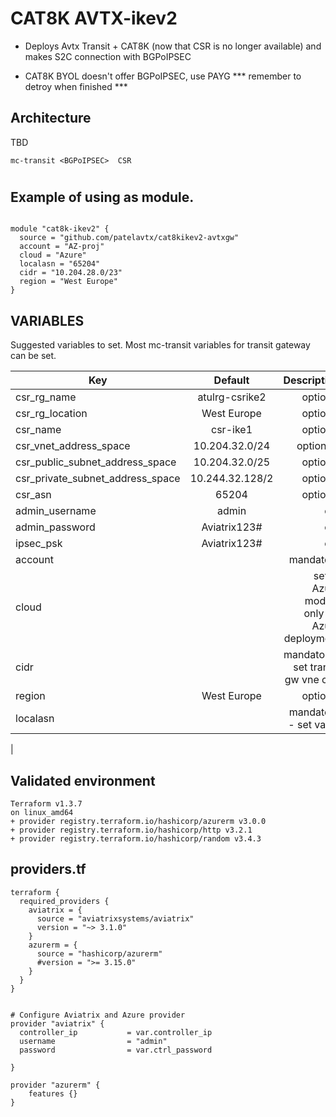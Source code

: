 # CAT8K AVTX-ikev2

- Deploys Avtx Transit + CAT8K (now that CSR is no longer available) and makes S2C connection with BGPoIPSEC

- CAT8K BYOL doesn't offer BGPoIPSEC, use PAYG  *** remember to detroy when finished ***


## Architecture
TBD
```
mc-transit <BGPoIPSEC>  CSR 
```


#
## Example of using as module.

```

module "cat8k-ikev2" {
  source = "github.com/patelavtx/cat8kikev2-avtxgw"
  account = "AZ-proj"
  cloud = "Azure"
  localasn = "65204"
  cidr = "10.204.28.0/23"
  region = "West Europe"
}

```


## VARIABLES



Suggested variables to set.  Most mc-transit variables for transit gateway can be set.

| Key            | Default       | Description               |
| ------------- |:-------------:| --------------------------:|
| csr_rg_name    | atulrg-csrike2 |  optional         |
| csr_rg_location| West Europe    |  optional          |
| csr_name       | csr-ike1      |  optional          |
| csr_vnet_address_space | 10.204.32.0/24 | optionsal |
| csr_public_subnet_address_space | 10.204.32.0/25 | optional |
| csr_private_subnet_address_space | 10.244.32.128/2 | optional |
| csr_asn      | 65204 | optional |
| admin_username | admin  | opt |
| admin_password | Aviatrix123#  | opt |
| ipsec_psk | Aviatrix123# | opt |
| account |    |  mandatory |
| cloud |     |  set to Azure module only for Azure deployment |
| cidr |      |  mandatory ;  set transit gw vne cidr |
| region | West Europe |  optional  |
| localasn |        |  mandatory - set value |
| 






## Validated environment
```
Terraform v1.3.7
on linux_amd64
+ provider registry.terraform.io/hashicorp/azurerm v3.0.0
+ provider registry.terraform.io/hashicorp/http v3.2.1
+ provider registry.terraform.io/hashicorp/random v3.4.3
```

## providers.tf
```
terraform {
  required_providers {
    aviatrix = {
      source = "aviatrixsystems/aviatrix"
      version = "~> 3.1.0"
    }
    azurerm = {
      source = "hashicorp/azurerm"
      #version = ">= 3.15.0"
    }
  }
}


# Configure Aviatrix and Azure provider
provider "aviatrix" {
  controller_ip           = var.controller_ip
  username                = "admin"
  password                = var.ctrl_password

}

provider "azurerm" {
    features {}
}
```

